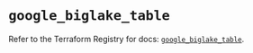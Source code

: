 # `google_biglake_table`

Refer to the Terraform Registry for docs: [`google_biglake_table`](https://registry.terraform.io/providers/hashicorp/google/6.11.1/docs/resources/biglake_table).
